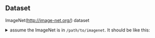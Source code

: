 ## Dataset

ImageNet(http://image-net.org/) dataset
    <details>
    <summary> assume the ImageNet is in `/path/to/imagenet`. It should be like this:</summary>

    ```
    /path/to/imagenet/:
        train/:
            n01440764: 
                many_images.JPEG ...
            n01443537:
                many_images.JPEG ...
        val/:
            n01440764:
                ILSVRC2012_val_00000293.JPEG ...
            n01443537:
                ILSVRC2012_val_00000236.JPEG ...
    ```

    </details>

## Training Scripts

```shell
python3 wavelet.py --dataset_dir=/path/to/imagenet
```
Takes some time to run.

```shell
CUDA_VISIBLE_DEVICES=0,1 python3 train_wav.py --data_path=/path/to/wavelet --bs 384 --wandb_name=stage_1_vqvae_wav
```

### Parameters

- **`--ep`** *(default: 250)*  
  Number of training epochs.

- **`--bs`** *(default: 64)*  
  Batch size for training.

- **`--vae_blr`** *(default: 3e-4)*  
  Base learning rate for the VAE.

- **`--lc`** *(default: 10.0)*  
  Weight of the commitment loss.

- **`--lp`** *(default: 5.0)*  
  Weight of the LPIPS loss.

## Relevant Files

- **`train_wav.py`**  
  training VQ-VAE

- **`trainer_wav.py`**  
  PyTorch Lightning trainer

- **`wavelet.py`**  
  creating the wavelet dataset

- **`utils/arg_util.py`**  
  all argument parsing and configuration

- **`utils/data_wav.py`**  
  PyTorch Lightning DataModule

- **`models/__init__.py`**  
  building models and initialization

- **`models/basic_vae.py`**  

- **`models/lpips.py`**  
  VGG16 to calculate LPIPS loss, original GitHub repository: [LPIPS](https://github.com/richzhang/PerceptualSimilarity/tree/master/models)

- **`models/quant.py`**  

- **`models/vqvae_wav.py`**  
  VQ-VAE for wavelet data
